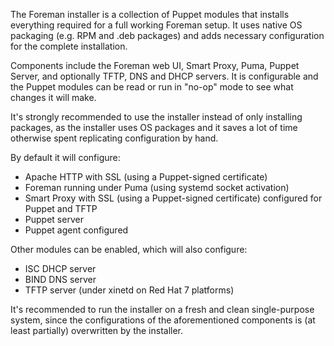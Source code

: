 
The Foreman installer is a collection of Puppet modules that installs everything required for a full working Foreman setup.  It uses native OS packaging (e.g. RPM and .deb packages) and adds necessary configuration for the complete installation.

Components include the Foreman web UI, Smart Proxy, Puma, Puppet Server, and optionally TFTP, DNS and DHCP servers.  It is configurable and the Puppet modules can be read or run in "no-op" mode to see what changes it will make.

It's strongly recommended to use the installer instead of only installing packages, as the installer uses OS packages and it saves a lot of time otherwise spent replicating configuration by hand.

By default it will configure:

* Apache HTTP with SSL (using a Puppet-signed certificate)
* Foreman running under Puma (using systemd socket activation)
* Smart Proxy with SSL (using a Puppet-signed certificate) configured for Puppet and TFTP
* Puppet server
* Puppet agent configured

Other modules can be enabled, which will also configure:

* ISC DHCP server
* BIND DNS server
* TFTP server (under xinetd on Red Hat 7 platforms)

It's recommended to run the installer on a fresh and clean single-purpose system, since the configurations of the aforementioned components is (at least partially) overwritten by the installer.
